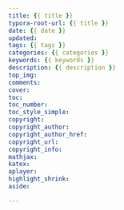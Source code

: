 ```yaml
---
title: {{ title }}
typora-root-url: {{ title }}
date: {{ date }}
updated:
tags: {{ tags }}
categories: {{ categories }}
keywords: {{ keywords }}
description: {{ description }}
top_img:
comments:
cover:
toc:
toc_number:
toc_style_simple:
copyright:
copyright_author:
copyright_author_href:
copyright_url:
copyright_info:
mathjax:
katex:
aplayer:
highlight_shrink:
aside:

---
```





































